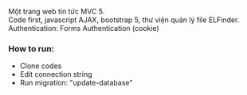 
Một trang web tin tức MVC 5.  
Code first, javascript AJAX, bootstrap 5, thư viện quản lý file ELFinder.  
Authentication: Forms Authentication (cookie)  
### How to run:
* Clone codes
* Edit connection string
* Run migration: "update-database" 
